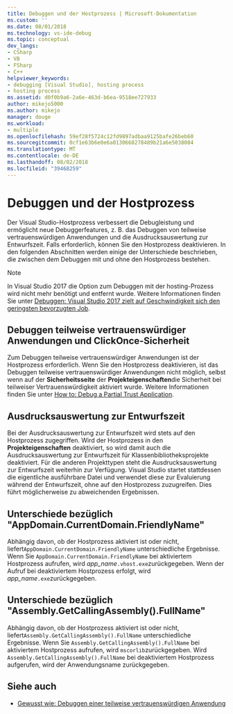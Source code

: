 ```yaml
---
title: Debuggen und der Hostprozess | Microsoft-Dokumentation
ms.custom: ''
ms.date: 08/01/2018
ms.technology: vs-ide-debug
ms.topic: conceptual
dev_langs:
- CSharp
- VB
- FSharp
- C++
helpviewer_keywords:
- debugging [Visual Studio], hosting process
- hosting process
ms.assetid: d0f0b9a6-2a6e-463d-b6ea-9518ee727933
author: mikejo5000
ms.author: mikejo
manager: douge
ms.workload:
- multiple
ms.openlocfilehash: 59ef28f5724c12fd9897adbaa9125bafe26beb60
ms.sourcegitcommit: 0cf1e63b6e0e6a0130668278489b21a6e5038084
ms.translationtype: MT
ms.contentlocale: de-DE
ms.lasthandoff: 08/02/2018
ms.locfileid: "39468259"
---
```

# <a name="debugging-and-the-hosting-process"></a>Debuggen und der Hostprozess
Der Visual Studio-Hostprozess verbessert die Debugleistung und ermöglicht neue Debuggerfeatures, z. B. das Debuggen von teilweise vertrauenswürdigen Anwendungen und die Ausdrucksauswertung zur Entwurfszeit. Falls erforderlich, können Sie den Hostprozess deaktivieren. In den folgenden Abschnitten werden einige der Unterschiede beschrieben, die zwischen dem Debuggen mit und ohne den Hostprozess bestehen.

> [!NOTE]
> In Visual Studio 2017 die Option zum Debuggen mit der hosting-Prozess wird nicht mehr benötigt und entfernt wurde. Weitere Informationen finden Sie unter [Debuggen: Visual Studio 2017 zielt auf Geschwindigkeit sich den geringsten bevorzugten Job](https://vslive.com/Blogs/News-and-Tips/2017/02/Debugging-Visual-Studio-2017-aims-to-speed-up-your-least-favorite-job.aspx).

## <a name="partial-trust-debugging-and-click-once-security"></a>Debuggen teilweise vertrauenswürdiger Anwendungen und ClickOnce-Sicherheit
 Zum Debuggen teilweise vertrauenswürdiger Anwendungen ist der Hostprozess erforderlich. Wenn Sie den Hostprozess deaktivieren, ist das Debuggen teilweise vertrauenswürdiger Anwendungen nicht möglich, selbst wenn auf der **Sicherheitsseite** der **Projekteigenschaften**die Sicherheit bei teilweiser Vertrauenswürdigkeit aktiviert wurde. Weitere Informationen finden Sie unter [How to: Debug a Partial Trust Application](../debugger/how-to-debug-a-partial-trust-application.md).

## <a name="design-time-expression-evaluation"></a>Ausdrucksauswertung zur Entwurfszeit
 Bei der Ausdrucksauswertung zur Entwurfszeit wird stets auf den Hostprozess zugegriffen. Wird der Hostprozess in den **Projekteigenschaften** deaktiviert, so wird damit auch die Ausdrucksauswertung zur Entwurfszeit für Klassenbibliotheksprojekte deaktiviert. Für die anderen Projekttypen steht die Ausdrucksauswertung zur Entwurfszeit weiterhin zur Verfügung. Visual Studio startet stattdessen die eigentliche ausführbare Datei und verwendet diese zur Evaluierung während der Entwurfszeit, ohne auf den Hostprozess zuzugreifen. Dies führt möglicherweise zu abweichenden Ergebnissen.

## <a name="appdomaincurrentdomainfriendlyname-differences"></a>Unterschiede bezüglich "AppDomain.CurrentDomain.FriendlyName"
 Abhängig davon, ob der Hostprozess aktiviert ist oder nicht, liefert`AppDomain.CurrentDomain.FriendlyName` unterschiedliche Ergebnisse. Wenn Sie `AppDomain.CurrentDomain.FriendlyName` bei aktiviertem Hostprozess aufrufen, wird *app_name*`.vhost.exe`zurückgegeben. Wenn der Aufruf bei deaktiviertem Hostprozess erfolgt, wird *app_name*`.exe`zurückgegeben.

## <a name="assemblygetcallingassemblyfullname-differences"></a>Unterschiede bezüglich "Assembly.GetCallingAssembly().FullName"
 Abhängig davon, ob der Hostprozess aktiviert ist oder nicht, liefert`Assembly.GetCallingAssembly().FullName` unterschiedliche Ergebnisse. Wenn Sie `Assembly.GetCallingAssembly().FullName` bei aktiviertem Hostprozess aufrufen, wird `mscorlib`zurückgegeben. Wird `Assembly.GetCallingAssembly().FullName` bei deaktiviertem Hostprozess aufgerufen, wird der Anwendungsname zurückgegeben.

## <a name="see-also"></a>Siehe auch

- [Gewusst wie: Debuggen einer teilweise vertrauenswürdigen Anwendung](../debugger/how-to-debug-a-partial-trust-application.md)